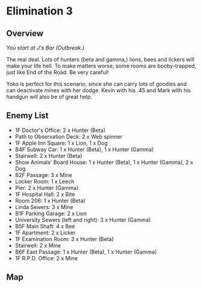 # Elimination 3

## Overview

*You start at J's Bar (Outbreak.)*

The real deal. Lots of hunters (beta and gamma,) lions, bees and lickers will make your life hell. To make matters worse, some rooms are booby-trapped, just like End of the Road. Be very careful!

Yoko is perfect for this scenario, since she can carry lots of goodies and can deactivate mines with her dodge. Kevin with his .45 and Mark with his handgun will also be of great help.

## Enemy List

- 1F Doctor's Office: 2 x Hunter (Beta)
- Path to Observation Deck: 2 x Web spinner
- 1F Apple Inn Square: 1 x Lion, 1 x Dog
- B4F Subway Car: 1 x Hunter (Beta), 1 x Hunter (Gamma)
- Stairwell: 2 x Hunter (Beta)
- Show Animals' Board House: 1 x Hunter (Beta), 1 x Hunter (Gamma), 2 x Dog
- B2F Passage: 3 x Mine
- Locker Room: 1 x Leech
- Pier: 2 x Hunter (Gamma)
- 1F Hospital Hall: 2 x Bite
- Room 206: 1 x Hunter (Beta)
- Linda Sewers: 3 x Mine
- B1F Parking Garage: 2 x Lion
- University Sewers (left and right): 3 x Hunter (Gamma)
- B5F Main Shaft: 4 x Bee
- 1F Apartment: 2 x Licker
- 1F Examination Room: 3 x Hunter (Beta)
- Stairwell: 2 x Mine
- B6F East Passage: 1 x Hunter (Beta), 1 x Hunter (Gamma)
- 1F R.P.D. Office: 2 x Mine

## Map

<EliminationMap :num="3" />
